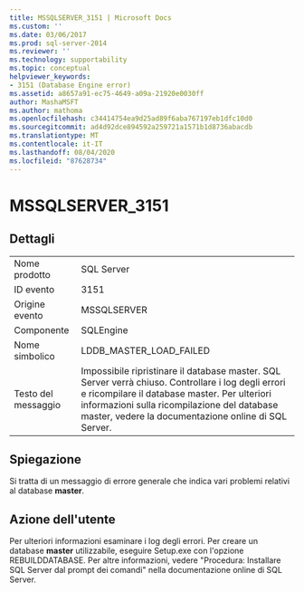```yaml
---
title: MSSQLSERVER_3151 | Microsoft Docs
ms.custom: ''
ms.date: 03/06/2017
ms.prod: sql-server-2014
ms.reviewer: ''
ms.technology: supportability
ms.topic: conceptual
helpviewer_keywords:
- 3151 (Database Engine error)
ms.assetid: a8657a91-ec75-4649-a09a-21920e0030ff
author: MashaMSFT
ms.author: mathoma
ms.openlocfilehash: c34414754ea9d25ad89f6aba767197eb1dfc10d0
ms.sourcegitcommit: ad4d92dce894592a259721a1571b1d8736abacdb
ms.translationtype: MT
ms.contentlocale: it-IT
ms.lasthandoff: 08/04/2020
ms.locfileid: "87628734"
---
```

# <a name="mssqlserver_3151"></a>MSSQLSERVER_3151
    
## <a name="details"></a>Dettagli  
  
|||  
|-|-|  
|Nome prodotto|SQL Server|  
|ID evento|3151|  
|Origine evento|MSSQLSERVER|  
|Componente|SQLEngine|  
|Nome simbolico|LDDB_MASTER_LOAD_FAILED|  
|Testo del messaggio|Impossibile ripristinare il database master. SQL Server verrà chiuso. Controllare i log degli errori e ricompilare il database master. Per ulteriori informazioni sulla ricompilazione del database master, vedere la documentazione online di SQL Server.|  
  
## <a name="explanation"></a>Spiegazione  
 Si tratta di un messaggio di errore generale che indica vari problemi relativi al database **master**.  
  
## <a name="user-action"></a>Azione dell'utente  
 Per ulteriori informazioni esaminare i log degli errori. Per creare un database **master** utilizzabile, eseguire Setup.exe con l'opzione REBUILDDATABASE. Per altre informazioni, vedere "Procedura: Installare SQL Server dal prompt dei comandi" nella documentazione online di SQL Server.  
  
  

